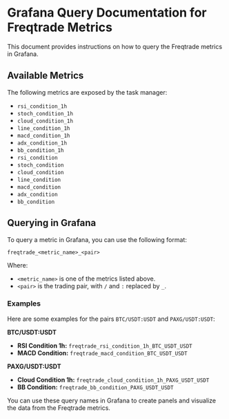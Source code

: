 # Grafana Query Documentation for Freqtrade Metrics

This document provides instructions on how to query the Freqtrade metrics in Grafana.

## Available Metrics

The following metrics are exposed by the task manager:

- `rsi_condition_1h`
- `stoch_condition_1h`
- `cloud_condition_1h`
- `line_condition_1h`
- `macd_condition_1h`
- `adx_condition_1h`
- `bb_condition_1h`
- `rsi_condition`
- `stoch_condition`
- `cloud_condition`
- `line_condition`
- `macd_condition`
- `adx_condition`
- `bb_condition`

## Querying in Grafana

To query a metric in Grafana, you can use the following format:

```
freqtrade_<metric_name>_<pair>
```

Where:

- `<metric_name>` is one of the metrics listed above.
- `<pair>` is the trading pair, with `/` and `:` replaced by `_`.

### Examples

Here are some examples for the pairs `BTC/USDT:USDT` and `PAXG/USDT:USDT`:

**BTC/USDT:USDT**

- **RSI Condition 1h:** `freqtrade_rsi_condition_1h_BTC_USDT_USDT`
- **MACD Condition:** `freqtrade_macd_condition_BTC_USDT_USDT`

**PAXG/USDT:USDT**

- **Cloud Condition 1h:** `freqtrade_cloud_condition_1h_PAXG_USDT_USDT`
- **BB Condition:** `freqtrade_bb_condition_PAXG_USDT_USDT`

You can use these query names in Grafana to create panels and visualize the data from the Freqtrade metrics.
